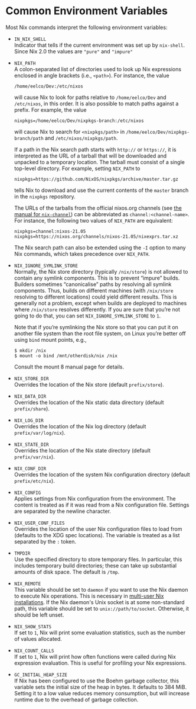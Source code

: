 # Common Environment Variables

Most Nix commands interpret the following environment variables:

  - `IN_NIX_SHELL`\
    Indicator that tells if the current environment was set up by
    `nix-shell`. Since Nix 2.0 the values are `"pure"` and `"impure"`

  - `NIX_PATH`\
    A colon-separated list of directories used to look up Nix
    expressions enclosed in angle brackets (i.e., `<path>`). For
    instance, the value

        /home/eelco/Dev:/etc/nixos

    will cause Nix to look for paths relative to `/home/eelco/Dev` and
    `/etc/nixos`, in this order. It is also possible to match paths
    against a prefix. For example, the value

        nixpkgs=/home/eelco/Dev/nixpkgs-branch:/etc/nixos

    will cause Nix to search for `<nixpkgs/path>` in
    `/home/eelco/Dev/nixpkgs-branch/path` and `/etc/nixos/nixpkgs/path`.

    If a path in the Nix search path starts with `http://` or
    `https://`, it is interpreted as the URL of a tarball that will be
    downloaded and unpacked to a temporary location. The tarball must
    consist of a single top-level directory. For example, setting
    `NIX_PATH` to

        nixpkgs=https://github.com/NixOS/nixpkgs/archive/master.tar.gz

    tells Nix to download and use the current contents of the
    `master` branch in the `nixpkgs` repository.

    The URLs of the tarballs from the official nixos.org channels (see
    [the manual for `nix-channel`](nix-channel.md)) can be abbreviated
    as `channel:<channel-name>`.  For instance, the following two
    values of `NIX_PATH` are equivalent:

        nixpkgs=channel:nixos-21.05
        nixpkgs=https://nixos.org/channels/nixos-21.05/nixexprs.tar.xz

    The Nix search path can also be extended using the `-I` option to
    many Nix commands, which takes precedence over `NIX_PATH`.

  - `NIX_IGNORE_SYMLINK_STORE`\
    Normally, the Nix store directory (typically `/nix/store`) is not
    allowed to contain any symlink components. This is to prevent
    “impure” builds. Builders sometimes “canonicalise” paths by
    resolving all symlink components. Thus, builds on different machines
    (with `/nix/store` resolving to different locations) could yield
    different results. This is generally not a problem, except when
    builds are deployed to machines where `/nix/store` resolves
    differently. If you are sure that you’re not going to do that, you
    can set `NIX_IGNORE_SYMLINK_STORE` to `1`.

    Note that if you’re symlinking the Nix store so that you can put it
    on another file system than the root file system, on Linux you’re
    better off using `bind` mount points, e.g.,

    ```console
    $ mkdir /nix
    $ mount -o bind /mnt/otherdisk/nix /nix
    ```

    Consult the mount 8 manual page for details.

  - `NIX_STORE_DIR`\
    Overrides the location of the Nix store (default `prefix/store`).

  - `NIX_DATA_DIR`\
    Overrides the location of the Nix static data directory (default
    `prefix/share`).

  - `NIX_LOG_DIR`\
    Overrides the location of the Nix log directory (default
    `prefix/var/log/nix`).

  - `NIX_STATE_DIR`\
    Overrides the location of the Nix state directory (default
    `prefix/var/nix`).

  - `NIX_CONF_DIR`\
    Overrides the location of the system Nix configuration directory
    (default `prefix/etc/nix`).

  - `NIX_CONFIG`\
    Applies settings from Nix configuration from the environment.
    The content is treated as if it was read from a Nix configuration file.
    Settings are separated by the newline character.

  - `NIX_USER_CONF_FILES`\
    Overrides the location of the user Nix configuration files to load
    from (defaults to the XDG spec locations). The variable is treated
    as a list separated by the `:` token.

  - `TMPDIR`\
    Use the specified directory to store temporary files. In particular,
    this includes temporary build directories; these can take up
    substantial amounts of disk space. The default is `/tmp`.

  - `NIX_REMOTE`\
    This variable should be set to `daemon` if you want to use the Nix
    daemon to execute Nix operations. This is necessary in [multi-user
    Nix installations](../installation/multi-user.md). If the Nix
    daemon's Unix socket is at some non-standard path, this variable
    should be set to `unix://path/to/socket`. Otherwise, it should be
    left unset.

  - `NIX_SHOW_STATS`\
    If set to `1`, Nix will print some evaluation statistics, such as
    the number of values allocated.

  - `NIX_COUNT_CALLS`\
    If set to `1`, Nix will print how often functions were called during
    Nix expression evaluation. This is useful for profiling your Nix
    expressions.

  - `GC_INITIAL_HEAP_SIZE`\
    If Nix has been configured to use the Boehm garbage collector, this
    variable sets the initial size of the heap in bytes. It defaults to
    384 MiB. Setting it to a low value reduces memory consumption, but
    will increase runtime due to the overhead of garbage collection.
